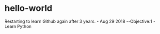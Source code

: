 # hello-world
Restarting to learn Github again after 3 years. - Aug 29 2018
--Objective:1 - Learn Python
